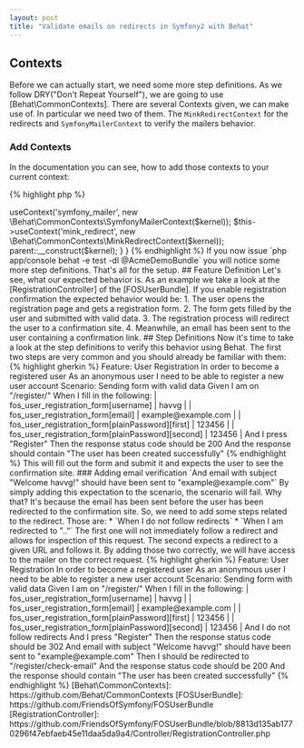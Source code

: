 ```yaml
---
layout: post
title: "Validate emails on redirects in Symfony2 with Behat"
---
```


## Contexts

Before we can actually start, we need some more step definitions. As we follow DRY("Don't Repeat Yourself"), we are going to use [Behat\CommonContexts]. There are several Contexts given, we can make use of. In particular we need two of them. The `MinkRedirectContext` for the redirects and `SymfonyMailerContext` to verify the mailers behavior.

### Add Contexts

In the documentation you can see, how to add those contexts to your current context:

{% highlight php %}
<?php

namespace Acme\Bundle\DemoBundle\Features\Context;

use Behat\BehatBundle\Context\MinkContext;

class FeatureContext extends MinkContext
{
    public function __construct($kernel)
    {
        $this->useContext('symfony_mailer', new \Behat\CommonContexts\SymfonyMailerContext($kernel));
        $this->useContext('mink_redirect', new \Behat\CommonContexts\MinkRedirectContext($kernel));

        parent::__construct($kernel);
    }
}
{% endhighlight %}

If you now issue `php app/console behat -e test -dl @AcmeDemoBundle` you will notice some more step definitions.

That's all for the setup.

## Feature Definition

Let's see, what our expected behavior is. As an example we take a look at the [RegistrationController] of the [FOSUserBundle]. If you enable registration confirmation the expected behavior would be:

1. The user opens the registration page and gets a registration form.
2. The form gets filled by the user and submitted with valid data.
3. The registration process will redirect the user to a confirmation site.
4. Meanwhile, an email has been sent to the user containing a confirmation link.

## Step Definitions

Now it's time to take a look at the step definitions to verify this behavior using Behat. The first two steps are very common and you should already be familiar with them:

{% highlight gherkin %}
Feature: User Registration
    In order to become a registered user
    As an anonymous user
    I need to be able to register a new user account

    Scenario: Sending form with valid data
        Given I am on "/register/"
         When I fill in the following:
             | fos_user_registration_form[username]              | havvg |
             | fos_user_registration_form[email]                 | example@example.com |
             | fos_user_registration_form[plainPassword][first]  | 123456 |
             | fos_user_registration_form[plainPassword][second] | 123456 |
          And I press "Register"
         Then the response status code should be 200
          And the response should contain "The user has been created successfully"
{% endhighlight %}

This will fill out the form and submit it and expects the user to see the confirmation site.

### Adding email verification

`And email with subject "Welcome havvg!" should have been sent to "example@example.com"`

By simply adding this expectation to the scenario, the scenario will fail.
Why that? It's because the email has been sent before the user has been redirected to the confirmation site. So, we need to add some steps related to the redirect. Those are:

* `When I do not follow redirects`
* `When I am redirected to ".."`

The first one will not immediately follow a redirect and allows for inspection of this request. The second expects a redirect to a given URL and follows it. By adding those two correctly, we will have access to the mailer on the correct request.

{% highlight gherkin %}
Feature: User Registration
    In order to become a registered user
    As an anonymous user
    I need to be able to register a new user account

    Scenario: Sending form with valid data
        Given I am on "/register/"
         When I fill in the following:
             | fos_user_registration_form[username]              | havvg |
             | fos_user_registration_form[email]                 | example@example.com |
             | fos_user_registration_form[plainPassword][first]  | 123456 |
             | fos_user_registration_form[plainPassword][second] | 123456 |
          And I do not follow redirects
          And I press "Register"
         Then the response status code should be 302
          And email with subject "Welcome havvg!" should have been sent to "example@example.com"
         Then I should be redirected to "/register/check-email"
          And the response status code should be 200
          And the response should contain "The user has been created successfully"
{% endhighlight %}

[Behat\CommonContexts]: https://github.com/Behat/CommonContexts
[FOSUserBundle]: https://github.com/FriendsOfSymfony/FOSUserBundle
[RegistrationController]: https://github.com/FriendsOfSymfony/FOSUserBundle/blob/8813d135ab1770296f47ebfaeb45e11daa5da9a4/Controller/RegistrationController.php